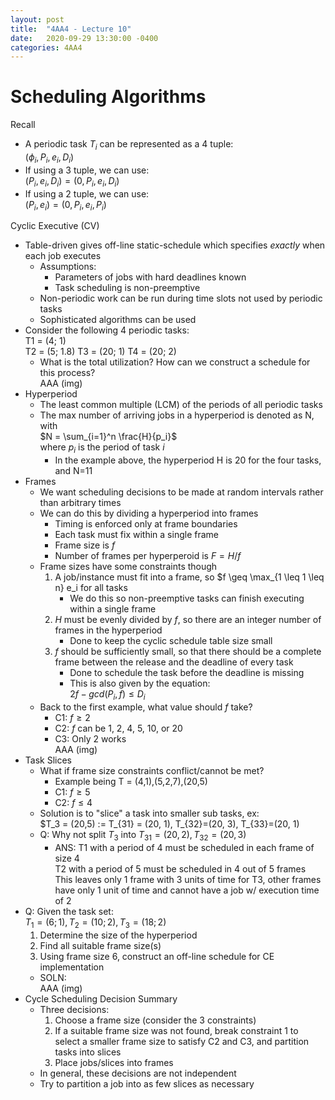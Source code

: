 ```yaml
---
layout: post
title:  "4AA4 - Lecture 10"
date:   2020-09-29 13:30:00 -0400
categories: 4AA4
---
```


Scheduling Algorithms
===

Recall
- A periodic task $T_i$ can be represented as a 4 tuple:  
$(\phi_i, P_i, e_i, D_i)$
- If using a 3 tuple, we can use:  
$(P_i, e_i, D_i) = (0, P_i, e_i, D_i)$
- If using a 2 tuple, we can use:  
$(P_i, e_i) = (0, P_i, e_i, P_i)$

Cyclic Executive (CV)
- Table-driven gives off-line static-schedule which specifies *exactly* when each job executes
    - Assumptions:
        - Parameters of jobs with hard deadlines known
        - Task scheduling is non-preemptive
    - Non-periodic work can be run during time slots not used by periodic tasks
    - Sophisticated algorithms can be used
- Consider the following 4 periodic tasks:  
T1 = (4; 1)  
T2 = (5; 1.8)
T3 = (20; 1)
T4 = (20; 2)
    - What is the total utilization? How can we construct a schedule for this process?  
    AAA (img)
- Hyperperiod
    - The least common multiple (LCM) of the periods of all periodic tasks
    - The max number of arriving jobs in a hyperperiod is denoted as N, with  
    $N = \sum_{i=1}^n \frac{H}{p_i}$  
    where $p_i$ is the period of task *i*
        - In the example above, the hyperperiod H is 20 for the four tasks, and N=11
- Frames
    - We want scheduling decisions to be made at random intervals rather than arbitrary times
    - We can do this by dividing a hyperperiod into frames
        - Timing is enforced only at frame boundaries
        - Each task must fix within a single frame
        - Frame size is *f*
        - Number of frames per hyperperoid is $F = H/f$
    - Frame sizes have some constraints though
        1. A job/instance must fit into a frame, so $f \geq \max_{1 \leq 1 \leq n} e_i for all tasks
            - We do this so non-preemptive tasks can finish executing within a single frame
        2. *H* must be evenly divided by *f*, so there are an integer number of frames in the hyperperiod
            - Done to keep the cyclic schedule table size small
        3. *f* should be sufficiently small, so that there should be a complete frame between the release and the deadline of every task
            - Done to schedule the task before the deadline is missing
            - This is also given by the equation:  
            $2f - gcd(P_i, f) \leq D_i$
    - Back to the first example, what value should *f* take?
        - C1: $f \geq 2$
        - C2: *f* can be 1, 2, 4, 5, 10, or 20
        - C3: Only 2 works  
        AAA (img)
- Task Slices
    - What if frame size constraints conflict/cannot be met?
        - Example being T = (4,1),(5,2,7),(20,5)
        - C1: $f \geq 5$
        - C2: $f \leq 4$
    - Solution is to "slice" a task into smaller sub tasks, ex:  
    $T_3 = (20,5) := T_{31} = (20, 1), T_{32}=(20, 3), T_{33}=(20, 1)
    - Q: Why not split $T_3$ into $T_{31} = (20, 2), T_{32}=(20, 3)$
        - ANS: T1 with a period of 4 must be scheduled in each frame of size 4  
        T2 with a period of 5 must be scheduled in 4 out of 5 frames  
        This leaves only 1 frame with 3 units of time for T3, other frames have only 1 unit of time and cannot have a job w/ execution time of 2
- Q: Given the task set:  
$T_1 = (6;1), T_2= (10;2), T_3=(18;2)$
    1. Determine the size of the hyperperiod
    2. Find all suitable frame size(s)
    3. Using frame size 6, construct an off-line schedule for CE implementation
    - SOLN:  
    AAA (img)
- Cycle Scheduling Decision Summary
    - Three decisions:
        1. Choose a frame size (consider the 3 constraints)
        2. If a suitable frame size was not found, break constraint 1 to select a smaller frame size to satisfy C2 and C3, and partition tasks into slices
        3. Place jobs/slices into frames
    - In general, these decisions are not independent
    - Try to partition a job into as few slices as necessary
